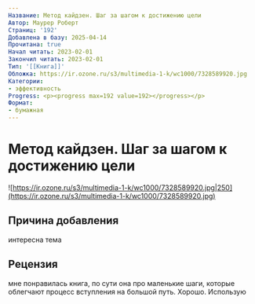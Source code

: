 ```yaml
---
Название: Метод кайдзен. Шаг за шагом к достижению цели
Автор: Маурер Роберт
Страниц: '192'
Добавлена в базу: 2025-04-14
Прочитана: true
Начал читать: 2023-02-01
Закончил читать: 2023-02-01
Тип: '[[Книга]]'
Обложка: https://ir.ozone.ru/s3/multimedia-1-k/wc1000/7328589920.jpg
Категории:
- эффективность
Progress: <p><progress max=192 value=192></progress></p>
Формат:
- бумажная
---
```

# Метод кайдзен. Шаг за шагом к достижению цели

![https://ir.ozone.ru/s3/multimedia-1-k/wc1000/7328589920.jpg|250](https://ir.ozone.ru/s3/multimedia-1-k/wc1000/7328589920.jpg)

## Причина добавления

интересна тема
## Рецензия

мне понравилась книга, по сути она про маленькие шаги, которые облегчают процесс вступления на большой путь. Хорошо. Использую
